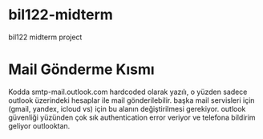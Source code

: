 # bil122-midterm
bil122 midterm project

# Mail Gönderme Kısmı
Kodda smtp-mail.outlook.com hardcoded olarak yazılı, o yüzden sadece outlook üzerindeki hesaplar ile mail gönderilebilir. başka mail servisleri için (gmail, yandex, icloud vs) için bu alanın değiştirilmesi gerekiyor. outlook güvenliği yüzünden çok sık authentication error veriyor ve telefona bildirim geliyor outlooktan.
